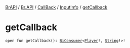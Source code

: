 [BrAPI](../../../index.md) / [Br.API](../../index.md) / [CallBack](../index.md) / [InputInfo](index.md) / [getCallback](./get-callback.md)

# getCallback

`open fun getCallback(): `[`BiConsumer`](https://docs.oracle.com/javase/8/docs/api/java/util/function/BiConsumer.html)`<`[`Player`](https://hub.spigotmc.org/javadocs/spigot/org/bukkit/entity/Player.html)`!, `[`String`](https://kotlinlang.org/api/latest/jvm/stdlib/kotlin/-string/index.html)`!>!`